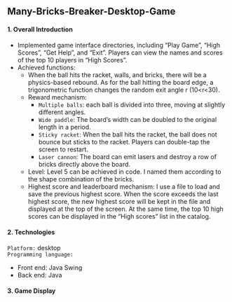 ## Many-Bricks-Breaker-Desktop-Game

#### 1. Overall Introduction
* Implemented game interface directories, including “Play Game”, “High Scores”, “Get Help”, and “Exit”. Players can view the names and scores of the top 10 players in “High Scores”.
* Achieved functions:
  + When the ball hits the racket, walls, and bricks, there will be a physics-based rebound. As for the ball hitting the board edge, a trigonometric function changes the random exit angle r (10<r<30). 
  + Reward mechanism:
    *  `Multiple balls`: each ball is divided into three, moving at slightly different angles.
    *  `Wide paddle`: The board’s width can be doubled to the original length in a period.
    *  `Sticky racket`: When the ball hits the racket, the ball does not bounce but sticks to the racket. Players can double-tap the screen to restart.
    *  `Laser cannon`: The board can emit lasers and destroy a row of bricks directly above the board.
  + Level: Level 5 can be achieved in code. I named them according to the shape combination of the bricks.
  + Highest score and leaderboard mechanism: I use a file to load and save the previous highest score. When the score exceeds the last highest score, the new highest score will be kept in the file and displayed at the top of the screen. At the same time, the top 10 high scores can be displayed in the “High scores” list in the catalog.

#### 2. Technologies

`Platform:` desktop <br>
`Programming language:`
* Front end: Java Swing
* Back end: Java


#### 3. Game Display
